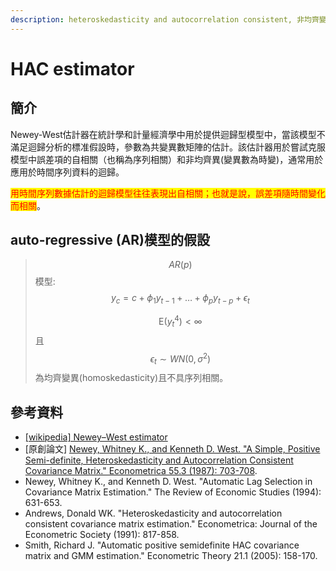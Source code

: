 ```yaml
---
description: heteroskedasticity and autocorrelation consistent, 非均齊變異-序列相關一致估計式
---
```


# HAC estimator

## 簡介

Newey-West估計器在統計學和計量經濟學中用於提供迴歸型模型中，當該模型不滿足迴歸分析的標准假設時，參數為共變異數矩陣的估計。該估計器用於嘗試克服模型中誤差項的自相關（也稱為序列相關）和非均齊異(變異數為時變)，通常用於應用於時間序列資料的迴歸。

<mark style="color:red;">用時間序列數據估計的迴歸模型往往表現出自相關；也就是說，誤差項隨時間變化而相關</mark>。

## auto-regressive (AR)模型的假設

> $$AR(p)$$模型: $$y_c = c + \phi_1 y_{t-1} + \dots + \phi_p y_{t-p} + \epsilon_t$$
>
> $$\mathrm{E}(y_t^4) < \infty$$且 $$\epsilon_t \sim WN(0, \sigma^2)$$為均齊變異(homoskedasticity)且不具序列相關。



## 參考資料

* [\[wikipedia\] Newey–West estimator](https://en.wikipedia.org/wiki/Newey%E2%80%93West\_estimator)
* \[原創論文] [Newey, Whitney K., and Kenneth D. West. "A Simple, Positive Semi-definite, Heteroskedasticity and Autocorrelation Consistent Covariance Matrix." Econometrica 55.3 (1987): 703-708](https://www.nber.org/system/files/working\_papers/t0055/t0055.pdf).
* Newey, Whitney K., and Kenneth D. West. "Automatic Lag Selection in Covariance Matrix Estimation." The Review of Economic Studies (1994): 631-653.
* Andrews, Donald WK. "Heteroskedasticity and autocorrelation consistent covariance matrix estimation." Econometrica: Journal of the Econometric Society (1991): 817-858.
* Smith, Richard J. "Automatic positive semidefinite HAC covariance matrix and GMM estimation." Econometric Theory 21.1 (2005): 158-170.
